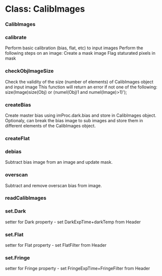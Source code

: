 # Class: CalibImages

### CalibImages




### calibrate

Perform basic calibration (bias, flat, etc) to input images Perform the following steps on an image: Create a mask image Flag staturated pixels in mask


### checkObjImageSize

Check the validity of the size (number of elements) of CalibImages object and input image This function will return an error if not one of the following: size(Image)size(Obj) or (numel(Obj)1 and numel(Image)>1)');


### createBias

Create master bias using imProc.dark.bias and store in CalibImages object. Optionaly, can break the bias image to sub images and store them in different elements of the CalibImages object.


### createFlat




### debias

Subtract bias image from an image and update mask.


### overscan

Subtract and remove overscan bias from image.


### readCalibImages




### set.Dark

setter for Dark property - set DarkExpTime+darkTemp from Header


### set.Flat

setter for Flat property - set FlatFilter from Header


### set.Fringe

setter for Fringe property - set FringeExpTime+FringeFilter from Header



